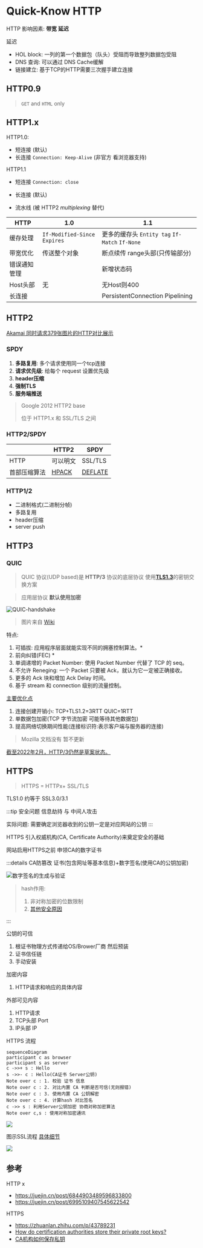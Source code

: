 # Quick-Know HTTP

HTTP 影响因素: **带宽** **延迟**



延迟

- HOL block: 一列的第一个数据包（队头）受阻而导致整列数据包受阻
- DNS 查询: 可以通过 DNS Cache缓解
- 链接建立: 基于TCP的HTTP需要三次握手建立连接

## HTTP0.9

> `GET` and `HTML` only

## HTTP1.x

HTTP1.0: 

- 短连接 (默认)
- 长连接 `Connection: Keep-Alive` (非官方 看浏览器支持)

HTTP1.1

- 短连接 `Connection: close`

- 长连接 (默认)
- 流水线 (被 HTTP2 *multiplexing* 替代)



| HTTP         | 1.0                           | 1.1                                            |
| ------------ | ----------------------------- | ---------------------------------------------- |
| 缓存处理     | `If-Modified-Since` `Expires` | 更多的缓存头 `Entity tag` `If-Match` `If-None` |
| 带宽优化     | 传送整个对象                  | 断点续传 range头部(只传输部分)                 |
| 错误通知管理 |                               | 新增状态码                                     |
| Host头部     | 无                            | 无Host则400                                    |
| 长连接       |                               | PersistentConnection Pipelining                |



## HTTP2

[Akamai 同时请求379张图片的HTTP对比展示](https://http2.akamai.com/demo)

### SPDY

1. **多路复用**: 多个请求使用同一个tcp连接
2. **请求优先级**: 给每个 request 设置优先级
3. **header压缩**
4. **强制TLS**
5. **服务端推送**



> Google 2012 HTTP2 base
>
> 位于 HTTP1.x 和 SSL/TLS 之间

### HTTP2/SPDY

|              | HTTP2                                                        | SPDY                                            |
| ------------ | ------------------------------------------------------------ | ----------------------------------------------- |
| HTTP         | 可以明文                                                     | SSL/TLS                                         |
| 首部压缩算法 | [HPACK](https://github.com/httpwg/http2-spec/blob/main/draft-ietf-httpbis-header-compression.xml) | [DEFLATE](http://zh.wikipedia.org/wiki/DEFLATE) |

### HTTP1/2

- 二进制格式(二进制分帧)
- 多路复用
- header压缩
- server push



## HTTP3

### QUIC

> QUIC 协议(UDP based)是 **HTTP/3** 协议的底层协议 使用[**TLS1.3**](TLS.md#tls1-3)的密钥交换方案

> 应用层协议 **默认使用加密**

![QUIC-handshake](/images/Tcp-vs-quic-handshake.svg)
> 图片来自 [Wiki](https://en.wikipedia.org/wiki/QUIC)

特点:
1. 可插拔: 应用程序层面就能实现不同的拥塞控制算法。\*
2. 前向纠错(FEC) \*
3. 单调递增的 Packet Number:  使用 Packet Number 代替了 TCP 的 seq。
4. 不允许 Reneging: 一个 Packet 只要被 Ack，就认为它一定被正确接收。
5. 更多的 Ack 块和增加 Ack Delay 时间。
6. 基于 stream 和 connection 级别的流量控制。

[主要优化点][2]
1. 连接创建开销小: TCP+TLS1.2=3RTT QUIC=1RTT
2. 单数据包加密(TCP 字节流加密 可能等待其他数据包)
3. 提高网络切换期间性能(连接标识符:表示客户端与服务器的连接)

> Mozilla 文档没有 暂不更新

[截至2022年2月，HTTP/3仍然是草案状态。][1]

## HTTPS

> HTTPS = HTTPx+ SSL/TLS

<!-- ${\rm TLS}\,1.0 \;\approx\;{\rm SSL}\,3.0/3.1$ -->

TLS1.0 约等于 SSL3.0/3.1

:::tip 安全问题
信息劫持 与 中间人攻击

实际问题: 需要确定浏览器收到的公钥一定是对应网站的公钥
:::

HTTPS 引入权威机构(CA, Certificate Authority)来奠定安全的基础

网站启用HTTPS之前 申领CA的数字证书

:::details CA防篡改
证书(包含网址等基本信息)+数字签名(使用CA的公钥加密)

![数字签名的生成与验证](https://cheapsslsecurity.com/blog/wp-content/uploads/2018/09/how-do-digital-signatures-and-digital-certificates-work-together-in-ssl.png)

> hash作用:
> 1. 非对称加密的位数限制
> 2. [其他安全原因](https://crypto.stackexchange.com/questions/12768/why-hash-the-message-before-signing-it-with-rsa/12780#12780)

:::

公钥的可信
1. 根证书物理方式传递给OS/Brower厂商 然后预装
2. 证书信任链
3. 手动安装

加密内容
1. HTTP请求和响应的具体内容

外部可见内容
1. HTTP请求
2. TCP头部 Port
3. IP头部 IP

HTTPS 流程
```mermaid
sequenceDiagram
participant c as browser
participant s as server
c ->>+ s : Hello
s ->>- c : Hello(CA证书 Server公钥)
Note over c : 1. 校验 证书 信息
Note over c : 2. 对比内置 CA 判断是否可信(无则报错)
Note over c : 3. 使用内置 CA 公钥解密
Note over c : 4. 计算hash 对比签名
c ->> s : 利用Server公钥加密 协商对称加密算法
Note over c,s : 使用对称加密通讯
```
![](https://pic2.zhimg.com/v2-a0d10af45e785fe8d3f5cd12f8c309f5_r.jpg)

图示SSL流程 [具体细节](TLS.md)

![](https://img-blog.csdnimg.cn/20200609101405612.gif)

## 参考

HTTP x
- <https://juejin.cn/post/6844903489596833800>
- <https://juejin.cn/post/6995109407545622542>

HTTPS
- <https://zhuanlan.zhihu.com/p/43789231>
- [How do certification authorities store their private root keys?](https://security.stackexchange.com/questions/24896/how-do-certification-authorities-store-their-private-root-keys)
- [CA机构如何保存私钥](https://www.zhihu.com/question/22260090/answer/648910720)

[1]: https://zh.wikipedia.org/wiki/HTTP/3
[2]: https://zh.wikipedia.org/wiki/QUIC